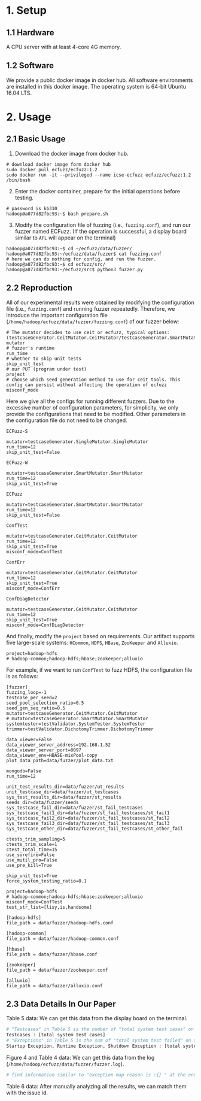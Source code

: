 
# 1. Setup

## 1.1 Hardware

A CPU server with at least 4-core 4G memory.

## 1.2 Software

We provide a public docker image in docker hub. All software environments are installed in this docker image. The operating system is 64-bit Ubuntu 16.04 LTS.

# 2. Usage

## 2.1 Basic Usage

1. Download the docker image from docker hub.

```shell
# download docker image form docker hub
sudo docker pull ecfuzz/ecfuzz:1.2
sudo docker run -it --privileged --name icse-ecfuzz ecfuzz/ecfuzz:1.2 /bin/bash
```

2. Enter the docker container, prepare for the initial operations before testing.

```shell
# password is kb310
hadoop@a077d82fbc93:~$ bash prepare.sh
```

3. Modify the configuration file of fuzzing (i.e., `fuzzing.conf`), and run our fuzzer named ECFuzz. (If the operation is successful, a display board similar to `AFL` will appear on the terminal)

```shell
hadoop@a077d82fbc93:~$ cd ~/ecfuzz/data/fuzzer/
hadoop@a077d82fbc93:~/ecfuzz/data/fuzzer$ cat fuzzing.conf
# here we can do nothing for config, and run the fuzzer.
hadoop@a077d82fbc93:~$ cd ecfuzz/src/
hadoop@a077d82fbc93:~/ecfuzz/src$ python3 fuzzer.py
```

## 2.2 Reproduction

All of our experimental results were obtained by modifying the configuration file (i.e., `fuzzing.conf`) and running fuzzer repeatedly. Therefore, we introduce the important configuration file (`/home/hadoop/ecfuzz/data/fuzzer/fuzzing.conf`) of our fuzzer below:

 ```shell
# The mutator decides to use ceit or ecfuzz, typical options: (testcaseGenerator.CeitMutator.CeitMutator/testcaseGenerator.SmartMutator.SmartMutator)
mutator
# fuzzer's runtime
run_time 
# whether to skip unit tests
skip_unit_test
# our PUT (program under test)
project 
# choose which seed generation method to use for ceit tools. This config can persist without affecting the operation of ecfuzz
misconf_mode 
 ```

Here we give all the configs for running different fuzzers. Due to the excessive number of configuration parameters, for simplicity, we only provide the configurations that need to be modified. Other parameters in the configuration file do not need to be changed.

`ECFuzz-S`

```shell
mutator=testcaseGenerator.SingleMutator.SingleMutator
run_time=12
skip_unit_test=False
```

`ECFuzz-W`

```shell
mutator=testcaseGenerator.SmartMutator.SmartMutator
run_time=12
skip_unit_test=True
```

`ECFuzz`

```shell
mutator=testcaseGenerator.SmartMutator.SmartMutator
run_time=12
skip_unit_test=False
```

`ConfTest`

```shell
mutator=testcaseGenerator.CeitMutator.CeitMutator
run_time=12
skip_unit_test=True
misconf_mode=ConfTest 
```

`ConfErr`

```shell
mutator=testcaseGenerator.CeitMutator.CeitMutator
run_time=12
skip_unit_test=True
misconf_mode=ConfErr 
```

`ConfDiagDetector`

```shell
mutator=testcaseGenerator.CeitMutator.CeitMutator
run_time=12
skip_unit_test=True
misconf_mode=ConfDiagDetector 
```

And finally, modify the `project` based on requirements. Our artifact supports five large-scale systems: `HCommon`, `HDFS`, `HBase`, `ZooKeeper` and `Alluxio`.

```shell
project=hadoop-hdfs
# hadoop-common;hadoop-hdfs;hbase;zookeeper;alluxio
```

For example, if we want to run `ConfTest` to fuzz HDFS, the configuration file is as follows:

```shell
[fuzzer]
fuzzing_loop=-1
testcase_per_seed=2
seed_pool_selection_ratio=0.5
seed_gen_seq_ratio=0.5
mutator=testcaseGenerator.CeitMutator.CeitMutator
# mutator=testcaseGenerator.SmartMutator.SmartMutator
systemtester=testValidator.SystemTester.SystemTester
trimmer=testValidator.DichotomyTrimmer.DichotomyTrimmer

data_viewer=False
data_viewer_server_address=192.168.1.52
data_viewer_server_port=8097
data_viewer_env=HBASE-mixPool-copy
plot_data_path=data/fuzzer/plot_data.txt

mongodb=False
run_time=12

unit_test_results_dir=data/fuzzer/ut_results
unit_testcase_dir=data/fuzzer/ut_testcases
sys_test_results_dir=data/fuzzer/st_results
seeds_dir=data/fuzzer/seeds
sys_testcase_fail_dir=data/fuzzer/st_fail_testcases
sys_testcase_fail1_dir=data/fuzzer/st_fail_testcases/st_fail1
sys_testcase_fail2_dir=data/fuzzer/st_fail_testcases/st_fail2
sys_testcase_fail3_dir=data/fuzzer/st_fail_testcases/st_fail3
sys_testcase_other_dir=data/fuzzer/st_fail_testcases/st_other_fail

ctests_trim_sampling=5
ctests_trim_scale=1
ctest_total_time=15
use_surefire=False
use_mutil_pro=False
use_pre_kill=True

skip_unit_test=True
force_system_testing_ratio=0.1

project=hadoop-hdfs
# hadoop-common;hadoop-hdfs;hbase;zookeeper;alluxio
misconf_mode=ConfTest 
test_str_list=[lisy,is,handsome]

[hadoop-hdfs]
file_path = data/fuzzer/hadoop-hdfs.conf

[hadoop-common]
file_path = data/fuzzer/hadoop-common.conf

[hbase]
file_path = data/fuzzer/hbase.conf

[zookeeper]
file_path = data/fuzzer/zookeeper.conf

[alluxio]
file_path = data/fuzzer/alluxio.conf

```

## 2.3 Data Details In Our Paper 

Table 5 data: We can get this data from the display board on the terminal.

```bash
# "Testcases" in Table 5 is the number of "total system test cases" on the display board.
Testcases : [total system test cases]
# "Exceptions" in Table 5 is the sum of "total system test failed" on the display board.
Startup Exception, Runtime Exception, Shutdown Exception : [total system test failed: N (X,Y,Z) ]
```

Figure 4 and Table 4 data: We can get this data from the log (`/home/hadoop/ecfuzz/data/fuzzer/fuzzer.log`).

```bash
# find information similar to "exception map reason is :{} " at the end of the log, and the keys of the map are the result of exceptions infomation.
```

Table 6 data: After manually analyzing all the results, we can match them with the issue id.


